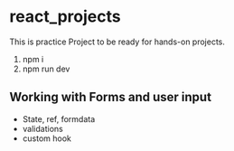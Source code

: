# react_projects
This is practice Project to be ready for hands-on projects.
1. npm i
2. npm run dev

## Working with Forms and user input

- State, ref, formdata
- validations
- custom hook